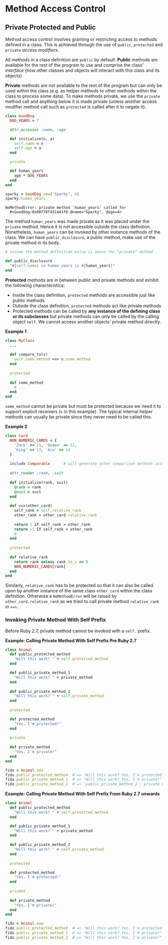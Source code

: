 # Method Access Control

## Private Protected and Public
Method access control involves granting or restricting access to methods defined in a class. This is achieved through the use of `public`, `protected` and `private` _access modifiers_.

All methods in a class definition are `public` by default. **Public** methods are available for the rest of the program to use and comprise the class' _interface_ (how other classes and objects will interact with this class and its objects)

**Private** methods are not available to the rest of the program but can only be used within the class (e.g. as helper methods to other methods within the class to process some data). To make methods private, we use the `private` method call and anything below it is made private (unless another access modifier method call such as `protected` is called after it to negate it).
```Ruby
class GoodDog
  DOG_YEARS = 7

  attr_accessor :name, :age

  def initialize(n, a)
    self.name = n
    self.age = a
  end

  private

  def human_years
    age * DOG_YEARS
  end
end

sparky = GoodDog.new("Sparky", 4)
sparky.human_years
```

```irb
NoMethodError: private method `human_years' called for
  #<GoodDog:0x007f8f431441f8 @name="Sparky", @age=4>
```
The method `human_years` was made private as it was placed under the `private` method. Hence it is not accessible outside the class definition. Nonetheless, `human_years` can be invoked by other instance methods of the class. We can have `public_disclosure`, a public method, make use of the private method in its body.
```Ruby
# assume the method definition below is above the "private" method

def public_disclosure
  "#{self.name} in human years is #{human_years}"
end
```

**Protected** methods are in between public and private methods and exhibit the following characteristics: 
- Inside the class definition, `protected` methods are accessible just like public methods
- Outside the class definition, `protected` methods act like private methods
- Protected methods can be called by **any instance of the defining class or its subclasses** but private methods can only be called by the calling object `self`. We cannot access another objects' private method directly.

**Example 1**
```Ruby
class MyClass
  ...
  
  def compare_to(x)
    self.some_method <=> x.some_method
  end
  
  protected
  
  def some_method
    # ...
  end
end
```
`some_method` cannot be private but must be protected because we need it to support explicit receivers (`x` in this example). The typical internal helper methods can usually be private since they never need to be called this.


**Example 2**
```Ruby
class Card
  NON_NUMERIC_CARDS = { 
    'Jack' => 11, 'Queen' => 12,
    'King' => 13, 'Ace' => 14
  }
  
  include Comparable      # will generate other comparison methods using <=>
  
  attr_reader :rank, :suit
  
  def initialize(rank, suit)
    @rank = rank
    @suit = suit
  end
  
  def <=>(other_card)
    self_rank = self.relative_rank
    other_rank = other_card.relative_rank
    
    return 1 if self_rank > other_rank
    return -1 if self_rank < other_rank
    0
  end
  
  protected
  
  def relative_rank
    return rank unless rank.to_i == 0
    NON_NUMERIC_CARDS[rank]
  end
end
```
Similarly, `relative_rank` has to be protected so that it can also be called upon by another instance of the same class `other_card` within the class definition. Otherwise a `NoMethodError` will be raised by `other_card.relative_rank` as we tried to call private method `relative_rank` in `<=>`.


### Invoking Private Method With Self Prefix
Before Ruby 2.7, private method cannot be invoked with a `self.` prefix.

**Example: Calling Private Method With Self Prefix Pre Ruby 2.7**
```Ruby
class Animal
  def public_protected_method
    "Will this work? " + self.protected_method
  end

  def public_private_method_1
    "Will this work? " + private_method
  end
		
  def public_private_method_2
    "Will this work? " + self.private_method
  end
		
  protected

  def protected_method
    "Yes, I'm protected!"
  end
		
  private
		
  def private_method
    "Yes, I'm private!"
  end
end
```

```Ruby
fido = Animal.new
fido.public_protected_method  # => "Will this work? Yes, I'm protected!"    
fido.public_private_method_1  # => "Will this work? Yes, I'm private!"
fido.public_private_method_2  # => `public_private_method_2': private method `private_method' called for #<Animal:0x000000000114c598> (NoMethodError)
```

**Example: Calling Private Method With Self Prefix From Ruby 2.7 onwards**
```Ruby
class Animal
  def public_protected_method
    "Will this work? " + self.protected_method
  end

  def public_private_method_1
    "Will this work? " + private_method
  end
		
  def public_private_method_2
    "Will this work? " + self.private_method
  end
		
  protected

  def protected_method
    "Yes, I'm protected!"
  end
		
  private
		
  def private_method
    "Yes, I'm private!"
  end
end
```

```Ruby
fido = Animal.new
fido.public_protected_method  # => "Will this work? Yes, I'm protected!"    
fido.public_private_method_1  # => "Will this work? Yes, I'm private!"
fido.public_private_method_2  # => "Will this work? Yes, I'm private!"
```


